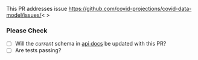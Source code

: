 This PR addresses issue https://github.com/covid-projections/covid-data-model/issues/< >


### Please Check
- [ ] Will the *current* schema in [api docs](https://github.com/covid-projections/covid-data-model/blob/master/api/README.md) be updated with this PR?
- [ ] Are tests passing?
